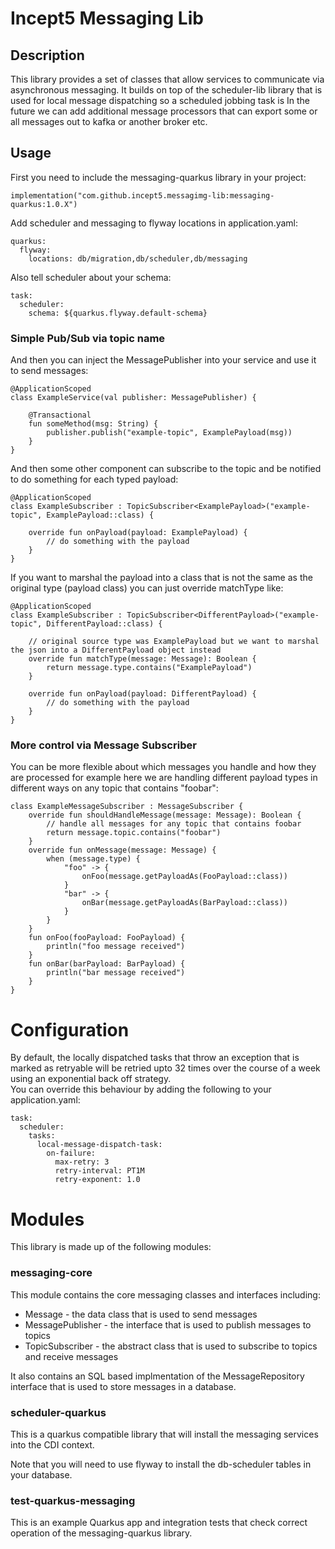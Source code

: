 # Incept5 Messaging Lib

## Description

This library provides a set of classes that allow services to communicate via asynchronous messaging.
It builds on top of the scheduler-lib library that is used for local message dispatching so a scheduled
jobbing task is
In the future we can add additional message processors that can export some or all messages out
to kafka or another broker etc.


## Usage

First you need to include the messaging-quarkus library in your project:

    implementation("com.github.incept5.messagimg-lib:messaging-quarkus:1.0.X")

Add scheduler and messaging to flyway locations in application.yaml:

    quarkus:
      flyway:
        locations: db/migration,db/scheduler,db/messaging

Also tell scheduler about your schema:

    task:
      scheduler:
        schema: ${quarkus.flyway.default-schema}

### Simple Pub/Sub via topic name

And then you can inject the MessagePublisher into your service and use it to send messages:

    @ApplicationScoped
    class ExampleService(val publisher: MessagePublisher) {
        
        @Transactional
        fun someMethod(msg: String) {
            publisher.publish("example-topic", ExamplePayload(msg))
        }
    }

And then some other component can subscribe to the topic and be notified to do something for each typed payload:

    @ApplicationScoped
    class ExampleSubscriber : TopicSubscriber<ExamplePayload>("example-topic", ExamplePayload::class) {

        override fun onPayload(payload: ExamplePayload) {
            // do something with the payload
        }
    }

If you want to marshal the payload into a class that is not the same as the original type (payload class) you can just override matchType like:

    @ApplicationScoped
    class ExampleSubscriber : TopicSubscriber<DifferentPayload>("example-topic", DifferentPayload::class) {

        // original source type was ExamplePayload but we want to marshal the json into a DifferentPayload object instead
        override fun matchType(message: Message): Boolean {
            return message.type.contains("ExamplePayload")
        }

        override fun onPayload(payload: DifferentPayload) {
            // do something with the payload
        }
    }

### More control via Message Subscriber

You can be more flexible about which messages you handle and how they are processed for example
here we are handling different payload types in different ways on any topic that contains "foobar":

    class ExampleMessageSubscriber : MessageSubscriber {
        override fun shouldHandleMessage(message: Message): Boolean {
            // handle all messages for any topic that contains foobar
            return message.topic.contains("foobar")
        }
        override fun onMessage(message: Message) {
            when (message.type) {
                "foo" -> {
                    onFoo(message.getPayloadAs(FooPayload::class))
                }
                "bar" -> {
                    onBar(message.getPayloadAs(BarPayload::class))
                }
            }
        }
        fun onFoo(fooPayload: FooPayload) {
            println("foo message received")
        }
        fun onBar(barPayload: BarPayload) {
            println("bar message received")
        }
    }

    

# Configuration

By default, the locally dispatched tasks that throw an exception that is marked as retryable will be retried upto 32 times 
over the course of a week using an exponential back off strategy.  
You can override this behaviour by adding the following to your application.yaml:

    task:
      scheduler:
        tasks:
          local-message-dispatch-task:
            on-failure:
              max-retry: 3
              retry-interval: PT1M
              retry-exponent: 1.0

# Modules

This library is made up of the following modules:

### messaging-core

This module contains the core messaging classes and interfaces including:

- Message - the data class that is used to send messages
- MessagePublisher - the interface that is used to publish messages to topics
- TopicSubscriber - the abstract class that is used to subscribe to topics and receive messages

It also contains an SQL based implmentation of the MessageRepository interface that is used to store messages in a database.

### scheduler-quarkus

This is a quarkus compatible library that will install the messaging services into the CDI context.

Note that you will need to use flyway to install the db-scheduler tables in your database.

### test-quarkus-messaging

This is an example Quarkus app and integration tests that check correct operation of the messaging-quarkus library.


